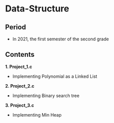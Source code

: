 # Data-Structure


## Period

- In 2021, the first semester of the second grade

## Contents

**1. Project_1.c**

- Implementing Polynomial as a Linked List

**2. Project_2.c**

- Implementing Binary search tree

**3. Project_3.c**

- Implementing Min Heap
